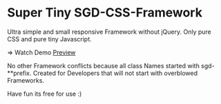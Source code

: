 # Super Tiny SGD-CSS-Framework
Ultra simple and small responsive Framework without jQuery. Only pure CSS and pure tiny Javascript. 

=> Watch Demo <a target="_blank" href="https://codepen.io/SGD/full/MWMYaRY" title="sgd-css">Preview</a>

No other Framework conflicts because all class Names started with sgd- **prefix. 
Created for Developers that will not start with overblowed Frameworks. 

Have fun its free for use :) 

